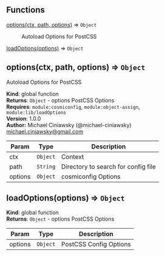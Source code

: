 ## Functions

<dl>
<dt><a href="#options">options(ctx, path, options)</a> ⇒ <code>Object</code></dt>
<dd><p>Autoload Options for PostCSS</p>
</dd>
<dt><a href="#loadOptions">loadOptions(options)</a> ⇒ <code>Object</code></dt>
<dd></dd>
</dl>

<a name="options"></a>

## options(ctx, path, options) ⇒ <code>Object</code>
Autoload Options for PostCSS

**Kind**: global function  
**Returns**: <code>Object</code> - options PostCSS Options  
**Requires**: <code>module:cosmiconfig</code>, <code>module:object-assign</code>, <code>module:lib/loadOptions</code>  
**Version**: 1.0.0  
**Author:** Michael Ciniawsky (@michael-ciniawsky) <michael.ciniawsky@gmail.com>  

| Param | Type | Description |
| --- | --- | --- |
| ctx | <code>Object</code> | Context |
| path | <code>String</code> | Directory to search for config file |
| options | <code>Object</code> | cosmiconfig Options |

<a name="loadOptions"></a>

## loadOptions(options) ⇒ <code>Object</code>
**Kind**: global function  
**Returns**: <code>Object</code> - options PostCSS Options  

| Param | Type | Description |
| --- | --- | --- |
| options | <code>Object</code> | PostCSS Config Options |

